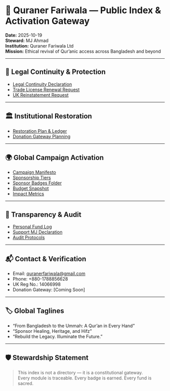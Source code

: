 
# 🧭 Quraner Fariwala — Public Index & Activation Gateway

**Date:** 2025-10-19  
**Steward:** MJ Ahmad  
**Institution:** Quraner Fariwala Ltd  
**Mission:** Ethical revival of Qur’anic access across Bangladesh and beyond

---

## 📜 Legal Continuity & Protection

- [Legal Continuity Declaration](quraner-fariwala-legal-continuity.md)  
- [Trade License Renewal Request](legal-correspondence/trade-license-renewal-request.md)  
- [UK Reinstatement Request](legal-correspondence/uk-reinstatement-request.md)

---

## 🏛️ Institutional Restoration

- [Restoration Plan & Ledger](quraner-fariwala-restoration-plan.md)  
- [Donation Gateway Planning](quraner-fariwala-donation-gateway.md)

---

## 🌍 Global Campaign Activation

- [Campaign Manifesto](quraner-fariwala-campaign-manifesto.md)  
- [Sponsorship Tiers](sponsor-tiers.md)  
- [Sponsor Badges Folder](sponsor-badges/)  
- [Budget Snapshot](quraner-fariwala-campaign-manifesto.md#budget-snapshot)  
- [Impact Metrics](quraner-fariwala-campaign-manifesto.md#impact-metrics)

---

## 🧾 Transparency & Audit

- [Personal Fund Log](../personal-fund-log.md)  
- [Support MJ Declaration](../support-mj.md)  
- [Audit Protocols](../personal-fund-declaration.md)

---

## 📬 Contact & Verification

- Email: quranerfariwala@gmail.com  
- Phone: +880-1788856628  
- UK Reg No.: 14066998  
- Donation Gateway: [Coming Soon]

---

## 🏷️ Global Taglines

- “From Bangladesh to the Ummah: A Qur’an in Every Hand”  
- “Sponsor Healing, Heritage, and Hifz”  
- “Rebuild the Legacy. Illuminate the Future.”

---

## 🛡️ Stewardship Statement

> This index is not a directory — it is a constitutional gateway.  
> Every module is traceable. Every badge is earned. Every fund is sacred.


